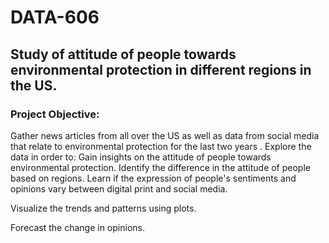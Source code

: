 # DATA-606

## Study of attitude of people towards environmental protection in different regions in the US.

### Project Objective:
Gather news articles from all over the US as well as data from social media that relate to environmental protection for the last two years . Explore the data in order to:
Gain insights on the attitude of people towards environmental protection.
Identify the difference in the attitude of people based on regions.
Learn if the expression of people's sentiments and opinions vary between digital print and social media.
 
Visualize the trends and patterns using plots.
 
Forecast the change in opinions.
